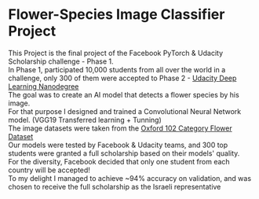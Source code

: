 # Flower-Species Image Classifier Project
This Project is the final project of the Facebook PyTorch & Udacity Scholarship challenge - Phase 1.<br/>
In Phase 1, participated 10,000 students from all over the world in a challenge, only 300 of them were accepted to Phase 2 -  [Udacity Deep Learning Nanodegree](https://www.udacity.com/course/deep-learning-nanodegree--nd101)<br/>
The goal was to create an AI model that detects a flower species by his image.<br/> For that purpose I designed and trained a Convolutional Neural Network model. (VGG19 Transferred learning + Tunning)<br/>
The image datasets were taken from the [Oxford 102 Category Flower Dataset](http://www.robots.ox.ac.uk/~vgg/data/flowers/102/)<br/>
Our models were tested by Facebook & Udacity teams, and 300 top students were granted a full scholarship based on their models' quality.<br/>
For the diversity, Facebook decided that only one student from each country will be accepted!<br/>
To my delight I managed to achieve ~94% accuracy on validation, and was chosen to receive the full scholarship as the Israeli representative
